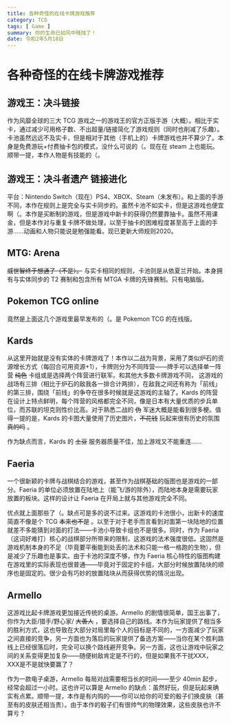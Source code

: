 ```yaml
---
title: 各种奇怪的在线卡牌游戏推荐
category: TCG
tags: [ Game ]
summary: 你的生命已如风中残烛了！
date: 令和2年5月18日
---
```

# 各种奇怪的在线卡牌游戏推荐

## 游戏王：决斗链接
作为风靡全球的三大 TCG 游戏之一的游戏王的官方正版手游（大概）。相比于实卡，通过减少可用格子数、不出超量/链接简化了游戏规则（同时也削减了乐趣）。卡池虽然远远不及实卡，但是相对于其他（手机上的）卡牌游戏也并不算少了。本身是免费游玩+付费抽卡包的模式，没什么可说的（。现在在 steam 上也能玩。顺带一提，本作人物是有技能的（。

## 游戏王：决斗者遗产 链接进化
平台：Nintendo Switch（现在）PS4、XBOX、Steam（未发布）。和上面的手游不同，本作在规则上是完全与实卡同步的。虽然卡池不如实卡，但是这游戏也便宜啊（。本作是买断制的游戏，但是游戏中新卡的获得仍然要靠抽卡。虽然不用课金，但是本作对与重复卡牌不做处理，以至于抽卡的困难程度甚至高于上面的手游……动画和人物只能说是勉强能看。现已更新大师规则2020。

## MTG: Arena
~~威世智终于想通了（不是）。~~ 与实卡相同的规则，卡池则是从依夏兰开始。本身拥有与实体同步的 T2 赛制和包含所有 MTGA 卡牌的先锋赛制。只有电脑版。

## Pokemon TCG online
竟然是上面这几个游戏里最早发布的（。是 Pokemon TCG 的在线版。

## Kards
从这里开始就是没有实体的卡牌游戏了！本作以二战为背景，采用了类似炉石的资源增长方式（每回合可用资源+1），卡牌则分为不同阵营——牌手可以选择单一阵营 ~~纯色~~ 卡组或是选择两个阵营进行联军。和其他大多数卡牌游戏不同， 这游戏的战场有三排（相比于炉石的敌我各一排合计两排），在敌我之间还有称为「前线」的第三排，围绕「前线」的争夺在很多时候就是这游戏的主轴了。Kards 的阵营在设计上特点鲜明，每个阵营的风格都完全不同，像是日本有大量优质的步兵单位，而苏联的坦克则性价比高。对于熟悉二战的 ~~伪~~ 军迷大概是能看到很多梗。值得一提的是，Kards 的卡图大量使用了历史图片，~~不花钱~~ 玩起来很有历史的氛围 ~~真的吗~~ 。

作为缺点而言，Kards 的 ~~土豆~~ 服务器质量不佳，加上游戏又不能重连……

## Faeria
一个很新颖的卡牌与战棋结合的游戏，甚至作为战棋基础的版图也是游戏的一部分。Faeria 的单位必须放置在陆地上（能飞/游的除外），而陆地本身是需要玩家放置的板块。这样的设计让 Faeria 在开局上就与其他游戏完全不同。

优点就上面那些了（。缺点可是多的说不过来。这游戏的卡池很小，出新卡的速度简直不像是个 TCG ~~本来也不是~~ 。以至于对于老手而言看到对面第一块陆地的位置就差不多能猜到对面的打法——卡池小导致卡组也不是很多。同时，作为 Faeria（这词好难打）核心的战棋部分所带来的限制，这游戏的法术强度很低。这固然是游戏机制本身的不足（毕竟要平衡能到处丢的法术和只能一格一格跑的生物），但是减少了乐趣也是事实。由于卡池的深度不够，作为 Faeria 核心特性的版图构建在游戏里的实际表现也很普通——毕竟对于固定的卡组，大部分时候放置陆块的顺序也是固定的。很少会有巧妙的放置陆块从而获得优势的情况出现。

## Armello
这游戏比起卡牌游戏更加接近传统的桌游。Armello 的剧情很简单，国王出事了，你作为大臣/猎手/野心家/ ~~大善人~~ ，要选择自己的路线。本作为玩家提供了相当多的胜利方式，这也导致在大部分对局里每个人的目标是不同的，一方面减少了玩家之间直接的竞争，另一方面也为落后的玩家提供了备选方案——当你在某个胜利路线上已经很落后时，完全可以换个路线避开竞争。另一方面，这也让游戏中玩家之间的关系变得更加复杂——随便树敌肯定是不行的，但是如果我不干扰XXX，XXX是不是就快要赢了？

作为一款电子桌游，Armello 每局对战需要相当长的时间——至少 40min 起步，经常会超过一小时。这也许可以算是 Armello 的缺点：虽然好玩，但是玩起来确实有点累。顺带一提，本作是有内购的——你可以给你的可爱的骰子们换皮肤（甚至有的皮肤还相当贵）。由于本作的骰子们有很帅气的物理效果，这些皮肤也许不算亏？
